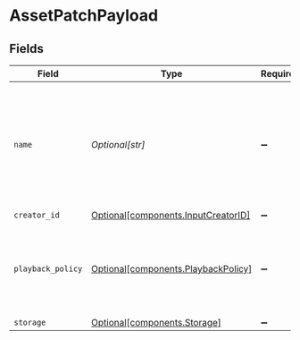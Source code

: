 # AssetPatchPayload


## Fields

| Field                                                                                            | Type                                                                                             | Required                                                                                         | Description                                                                                      | Example                                                                                          |
| ------------------------------------------------------------------------------------------------ | ------------------------------------------------------------------------------------------------ | ------------------------------------------------------------------------------------------------ | ------------------------------------------------------------------------------------------------ | ------------------------------------------------------------------------------------------------ |
| `name`                                                                                           | *Optional[str]*                                                                                  | :heavy_minus_sign:                                                                               | The name of the asset. This is not necessarily the filename - it can be a custom name or title.<br/> | filename.mp4                                                                                     |
| `creator_id`                                                                                     | [Optional[components.InputCreatorID]](../../models/components/inputcreatorid.md)                 | :heavy_minus_sign:                                                                               | N/A                                                                                              |                                                                                                  |
| `playback_policy`                                                                                | [Optional[components.PlaybackPolicy]](../../models/components/playbackpolicy.md)                 | :heavy_minus_sign:                                                                               | Whether the playback policy for an asset or stream is public or signed                           |                                                                                                  |
| `storage`                                                                                        | [Optional[components.Storage]](../../models/components/storage.md)                               | :heavy_minus_sign:                                                                               | N/A                                                                                              |                                                                                                  |